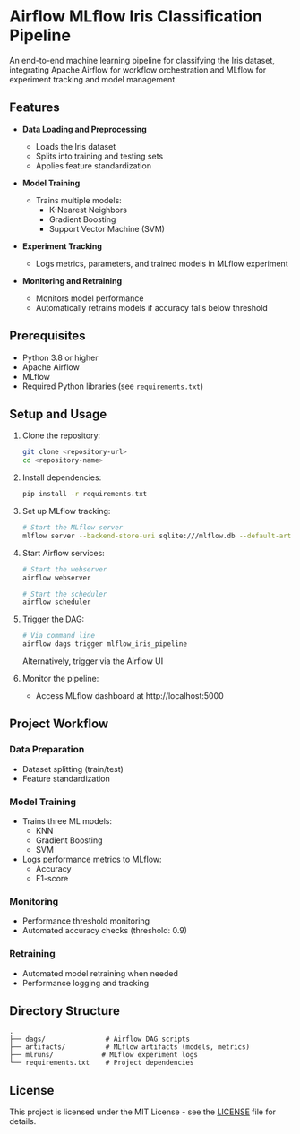 # Airflow MLflow Iris Classification Pipeline

An end-to-end machine learning pipeline for classifying the Iris dataset, integrating Apache Airflow for workflow orchestration and MLflow for experiment tracking and model management.

## Features

- **Data Loading and Preprocessing**
  - Loads the Iris dataset
  - Splits into training and testing sets
  - Applies feature standardization

- **Model Training**
  - Trains multiple models:
    - K-Nearest Neighbors
    - Gradient Boosting
    - Support Vector Machine (SVM)

- **Experiment Tracking**
  - Logs metrics, parameters, and trained models in MLflow experiment

- **Monitoring and Retraining**
  - Monitors model performance
  - Automatically retrains models if accuracy falls below threshold

## Prerequisites

- Python 3.8 or higher
- Apache Airflow
- MLflow
- Required Python libraries (see `requirements.txt`)

## Setup and Usage

1. Clone the repository:
   ```bash
   git clone <repository-url>
   cd <repository-name>
   ```

2. Install dependencies:
   ```bash
   pip install -r requirements.txt
   ```

3. Set up MLflow tracking:
   ```bash
   # Start the MLflow server
   mlflow server --backend-store-uri sqlite:///mlflow.db --default-artifact-root ./mlruns
   ```

4. Start Airflow services:
   ```bash
   # Start the webserver
   airflow webserver

   # Start the scheduler
   airflow scheduler
   ```

5. Trigger the DAG:
   ```bash
   # Via command line
   airflow dags trigger mlflow_iris_pipeline
   ```
   Alternatively, trigger via the Airflow UI

6. Monitor the pipeline:
   - Access MLflow dashboard at http://localhost:5000

## Project Workflow

### Data Preparation
- Dataset splitting (train/test)
- Feature standardization

### Model Training
- Trains three ML models:
  - KNN
  - Gradient Boosting
  - SVM
- Logs performance metrics to MLflow:
  - Accuracy
  - F1-score

### Monitoring
- Performance threshold monitoring
- Automated accuracy checks (threshold: 0.9)

### Retraining
- Automated model retraining when needed
- Performance logging and tracking

## Directory Structure

```
.
├── dags/               # Airflow DAG scripts
├── artifacts/          # MLflow artifacts (models, metrics)
├── mlruns/            # MLflow experiment logs
└── requirements.txt    # Project dependencies
```

## License

This project is licensed under the MIT License - see the [LICENSE](LICENSE) file for details.
